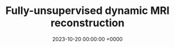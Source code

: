 ---
layout: redirected
redirect_to:  https://andrewwango.github.io/ddei
type: research
title: "Fully-unsupervised dynamic MRI reconstruction"
date: 2023-10-20 00:00:00 +0000
description: "Research project in medical imaging ([paper](https://arxiv.org/abs/2410.08646))"
img: ddei.png
tags: [research]
---